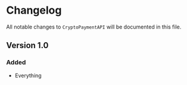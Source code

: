 # Changelog

All notable changes to `CryptoPaymentAPI` will be documented in this file.

## Version 1.0

### Added
- Everything
